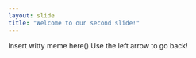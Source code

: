 ```yaml
---
layout: slide
title: "Welcome to our second slide!"
---
```

Insert witty meme here()
Use the left arrow to go back!
